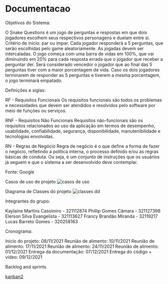 # Documentacao

Objetivos do Sistema:

O Snake Questions é um jogo de perguntas e respostas em que dois jogadores escolhem seus respectivos personagens e duelam entre si. Critério de início: par ou ímpar. Cada jogador responderá a 5 perguntas, que serão escolhidas pelo game aleatoriamente. As jogadas devem ser intercaladas. O jogo começa com uma barra de vidas em 100%, que vai diminuindo em 20% para cada resposta errada que o jogador que receber a perguntar der. Será considerado vencedor o jogador que ao final das 5 perguntas tiver com a maior porcentagem de vida. Caso os dois jogadores terminarem de responder as 5 perguntas e tiverem a mesma porcentagem, o jogo terminará empatado.

Definições e siglas:

RF - Requisitos Funcionais
Os requisitos funcionais são todos os problemas e necessidades que devem ser atendidos e resolvidos pelo software por meio de funções ou serviços.

RNF - Requisitos Não Funcionais
Requisitos não-funcionais são os requisitos relacionados ao uso da aplicação em termos de desempenho, usabilidade, confiabilidade, segurança, disponibilidade, manutenibilidade e tecnologias envolvidas.

RN - Regras de Negócio
Regra de negócio é o que define a forma de fazer o negócio, refletindo a política interna, o processo definido e/ou as regras básicas de conduta. Ou seja, é um conjunto de instruções que os usuários já seguem e que o sistema a ser desenvolvido deve contemplar.

Fonte: Google

Casos de uso de projeto
![casos de uso](https://user-images.githubusercontent.com/89428033/144941559-c8c1a90c-b0c1-4738-b14e-5b8bb92d085e.PNG)




Diagrama de Classes do projeto
![classes dd](https://user-images.githubusercontent.com/89428033/144941586-94e419a3-5a5d-4e47-9c73-8362aa11b565.PNG)







Integrantes do grupo:

Kaylaine Martins Cassimiro - 321112874
Phillip Gomes Câmara - 321127398
Elerson Silva Evangelista - 321113627
Francy Brandão Miranda - 32119217
Lucas Barreto Gomes - 320258163

Cronograma:

Inicio do projeto: 08/11/2021
Reunião de alimento: 10/11/2021
Reunião de alimento: 17/11/2021
Reunião de alimento: 24/11/2021
Reunião de alimento: 01/12/2021
Entrega da documentação: 07/12/2021
Entrega do código + vídeo: 09/12/2021

Backlog and sprints 

[kanban2](https://user-images.githubusercontent.com/81492120/145111775-4e0ce441-94eb-4b1b-bdbc-251d8d48baab.jpg) 
